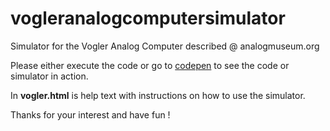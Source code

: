 # vogleranalogcomputersimulator

Simulator for the Vogler Analog Computer described @ analogmuseum.org 

Please either execute the code or go to [codepen](https://codepen.io/mahagugu/pen/weQmRg) to see 
the code or simulator in action. 

In __vogler.html__ is help text with instructions on how to use the simulator. 

Thanks for your interest and have fun ! 

